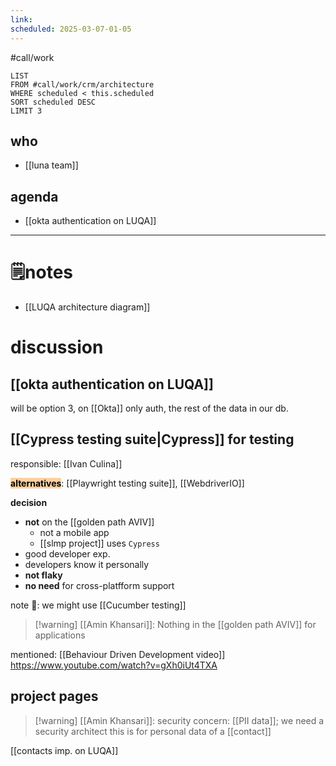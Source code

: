 ```yaml
---
link: 
scheduled: 2025-03-07-01-05
---
```

#call/work

```dataview
LIST
FROM #call/work/crm/architecture 
WHERE scheduled < this.scheduled
SORT scheduled DESC
LIMIT 3
```

## who
- [[luna team]]
## agenda

- [[okta authentication on LUQA]]

---
# 🗒notes
- [[LUQA architecture diagram]]

# discussion

## [[okta authentication on LUQA]]

will be option 3, on [[Okta]] only auth, the rest of the data in our db.
## [[Cypress testing suite|Cypress]] for testing

responsible: [[Ivan Culina]]

**<mark style="background: #FFB86CA6;">alternatives</mark>**: [[Playwright testing suite]], [[WebdriverIO]]

**decision**
- **not** on the [[golden path AVIV]]
	- not a mobile app
	- [[slmp project]] uses `Cypress`
- good developer exp.
- developers know it personally
- **not flaky**
- **no need** for cross-platfform support

note 📔: we might use [[Cucumber testing]]

> [!warning] [[Amin Khansari]]: Nothing in the [[golden path AVIV]] for applications

mentioned: [[Behaviour Driven Development video]]
https://www.youtube.com/watch?v=gXh0iUt4TXA

## project pages

> [!warning] [[Amin Khansari]]: security concern: [[PII data]]; we need a security architect
> this is for personal data of a [[contact]]


[[contacts imp. on LUQA]]